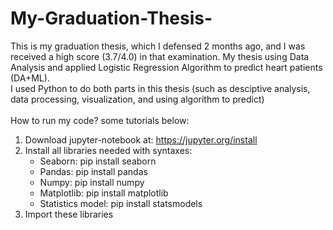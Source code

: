 # My-Graduation-Thesis-
This is my graduation thesis, which I defensed 2 months ago, and I was received a high score (3.7/4.0) in that examination.
My thesis using Data Analysis and applied Logistic Regression Algorithm to predict heart patients (DA+ML). <br />
I used Python to do both parts in this thesis (such as desciptive analysis, data processing, visualization, and using algorithm to predict) \
\
How to run my code? some tutorials below:
1. Download jupyter-notebook at: https://jupyter.org/install
2. Install all libraries needed with syntaxes:
      - Seaborn: pip install seaborn <br />
      - Pandas: pip install pandas <br />
      - Numpy: pip install numpy <br />
      - Matplotlib: pip install matplotlib <br />
      - Statistics model: pip install statsmodels <br />
3. Import these libraries
